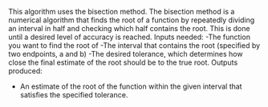 This algorithm uses the bisection method. The bisection method is a numerical algorithm that finds the root of a function by repeatedly dividing an interval in half and checking which half contains the root. This is done until a desired level of accuracy is reached.
Inputs needed:
-The function you want to find the root of
-The interval that contains the root (specified by two endpoints, a and b)
-The desired tolerance, which determines how close the final estimate of the root should be to the true root.
Outputs produced:
- An estimate of the root of the function within the given interval that satisfies the specified tolerance.

